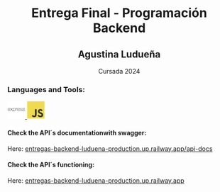 <h1 align="center">Entrega Final - Programación Backend</h1>
<h2 align="center">Agustina Ludueña</h2>
<p align="center">Cursada 2024</p>

<h3 align="left">Languages and Tools:</h3>
<p align="left"> <a href="https://expressjs.com" target="_blank" rel="noreferrer"> <img src="https://raw.githubusercontent.com/devicons/devicon/master/icons/express/express-original-wordmark.svg" alt="express" width="40" height="40"/> </a> <a href="https://developer.mozilla.org/en-US/docs/Web/JavaScript" target="_blank" rel="noreferrer"> <img src="https://raw.githubusercontent.com/devicons/devicon/master/icons/javascript/javascript-original.svg" alt="javascript" width="40" height="40"/> </a> </p>

<h4 align="left">Check the API´s documentationwith swagger: </h4>
<p>
    Here: <a href=https://entregas-backend-luduena-production.up.railway.app/api-docs" target="_blank">entregas-backend-luduena-production.up.railway.app/api-docs</a>
</p>

<h4 align="left">Check the API´s functioning: </h4>
<p>
    Here: <a href="https://entregas-backend-luduena-production.up.railway.app/" target="_blank">entregas-backend-luduena-production.up.railway.app</a>
</p>
